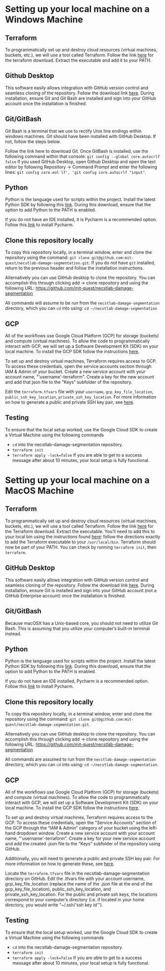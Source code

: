 # Setting up your local machine on a Windows Machine

## Terraform

To programmatically set up and destroy cloud resources (virtual machines, buckets, etc.), we will use a tool called Terraform. Follow the link [here](https://www.terraform.io/downloads.html) for the terraform download. Extract the executable and add it to your PATH.

## Github Desktop

This software easily allows integration with GitHub version control and seamless cloning of the repository. Follow the download link [here](https://desktop.github.com/). During installation, ensure Git and Git Bash are installed and sign into your GitHub account once the installation is finished.

## Git/GitBash

Git Bash is a terminal that we use to rectify Unix line endings within windows machines. Git should have been installed with GitHub Desktop. If not, follow the steps below.

Follow the link here to download Git. Once GitBash is installed, use the following command within that console: `git config --global core.autocrlf false`
If you used GitHub Desktop, open Github Desktop and open the text editor by following Repository -> Command Prompt and enter the following lines: `git config core.eol lf', 'git config core.autocrlf "input"`.

## Python
Python is the language used for scripts within the project. Install the latest Python SDK by following this [link](https://www.python.org/downloads/). During this download, ensure that the option to add Python to the PATH is enabled.

If you do not have an IDE installed, it is Pycharm is a recommended option. Follow this [link](https://www.jetbrains.com/help/pycharm/installation-guide.html#standalone) to install Pycharm.

## Clone this repository locally

To copy this repository locally, in a terminal window, enter and clone the repository using the command: `git clone git@github.com:mit-quest/necstlab-damage-segmentation.git`. 
If you do not have `git` installed, return to the previous header and follow the installation instructions.

Alternatively you can use GitHub desktop to clone the repository. You can accomplish this through clicking add -> clone repository and using the following URL: https://github.com/mit-quest/necstlab-damage-segmentation

All commands will assume to be run from the `necstlab-damage-segmentation` directory, which you can `cd` into using: `cd ~/necstlab-damage-segmentation`

## GCP

All of the workflows use Google Cloud Platform (GCP) for storage (buckets) and compute (virtual machines). To allow the code to programmatically interact with GCP, we will set up a Software Development Kit (SDK) on your local machine. To install the GCP SDK follow the instructions [here](https://cloud.google.com/sdk/docs/downloads-interactive).

To set up and destroy virtual machines, Terraform requires access to GCP. To access these credentials, open the service accounts section through IAM & Admin of your bucket. Create a new service account with your account name, "'username'-terraform". Create a key for the new account and add that json file to the "Keys" subfolder of the repository.

Edit the `terraform.tfvars` file with your `username`, `gcp_key_file_location`, `public_ssh_key_location`, `private_ssh_key_location`. For more information on how to generate a public and private SSH key pair, see [here](https://help.github.com/en/articles/generating-a-new-ssh-key-and-adding-it-to-the-ssh-agent).

## Testing

To ensure that the local setup worked, use the Google Cloud SDK to create a Virtual Machine using the following commands
  - `cd` into the necstlab-damage-segmentation repository.
  - `terraform init`
  - `terraform apply -lock=false`
 If you are able to get to a success message after about 10 minutes, your local setup is fully functional.


# Setting up your local machine on a MacOS Machine

## Terraform

To programmatically set up and destroy cloud resources (virtual machines, buckets, etc.), we will use a tool called Terraform. Follow the link [here](https://www.terraform.io/downloads.html) for the Terraform download. Extract the executable. You’ll need to add this to your local bin using the instructions found [here](https://learn.hashicorp.com/tutorials/terraform/install-cli): follow the directions exactly to add the Terraform executable to your `/usr/local/bin`. Terraform should now be part of your PATH. You can check by running `terraform init`, then `terraform`.

## GitHub Desktop

This software easily allows integration with GitHub version control and seamless cloning of the repository. Follow the download link [here](https://desktop.github.com/). During installation, ensure Git is installed and sign into your GitHub account (not a GitHub Enterprise account) once the installation is finished.

## Git/GitBash

Because macOSX has a Unix-based core, you should not need to utilize Git Bash. This is assuming that you utilize your computer’s built-in terminal instead.

## Python

Python is the language used for scripts within the project. Install the latest Python SDK by following this [link](https://www.python.org/downloads/). During this download, ensure that the option to add Python to the PATH is enabled.

If you do not have an IDE installed, Pycharm is a recommended option. Follow this [link](https://www.jetbrains.com/help/pycharm/installation-guide.html#standalone) to install Pycharm.

## Clone this repository locally

To copy this repository locally, in a terminal window, enter and clone the repository using the command: `git clone git@github.com:mit-quest/necstlab-damage-segmentation.git`. 

Alternatively you can use GitHub desktop to clone the repository. You can accomplish this through clicking add -> clone repository and using the following URL: https://github.com/mit-quest/necstlab-damage-segmentation

All commands are assumed to run from the `necstlab-damage-segmentation` directory, which you can `cd` into using: `cd ~/necstlab-damage-segmentation`.

## GCP

All of the workflows use Google Cloud Platform (GCP) for storage (buckets) and compute (virtual machines). To allow the code to programmatically interact with GCP, we will set up a Software Development Kit (SDK) on your local machine. To install the GCP SDK follow the instructions [here](https://cloud.google.com/sdk/docs/downloads-interactive).

To set up and destroy virtual machines, Terraform requires access to the GCP. To access these credentials, open the "Service Accounts" section of the GCP through the “IAM & Admin” category of your bucket using the left-hand dropdown window. Create a new service account with your account name, "'username'-terraform". Create a key for your new service account and add the created .json file to the "Keys" subfolder of the repository using GitHub.

Additionally, you will need to generate a public and private SSH key pair. For more information on how to generate these, see [here](https://help.github.com/en/articles/generating-a-new-ssh-key-and-adding-it-to-the-ssh-agent).

Locate the `terraform.tfvars` file in the necstlab-damage-segmentation directory on GitHub. Edit the .tfvars file with your account username, gcp_key_file_location (replace the name of the .json file at the end of the gcp_key_file_location), public_ssh_key_location, and private_ssh_key_location. For the public and private ssh keys, the locations correspond to your computer’s directory (i.e. if located in your home directory, you would write “~/.ssh/'ssh key id'”). 

## Testing

To ensure that the local setup worked, use the Google Cloud SDK to create a Virtual Machine using the following commands
  - `cd` into the necstlab-damage-segmentation repository.
  - `terraform init`
  - `terraform apply -lock=false`
 If you are able to get to a success message after about 10 minutes, your local setup is fully functional.
